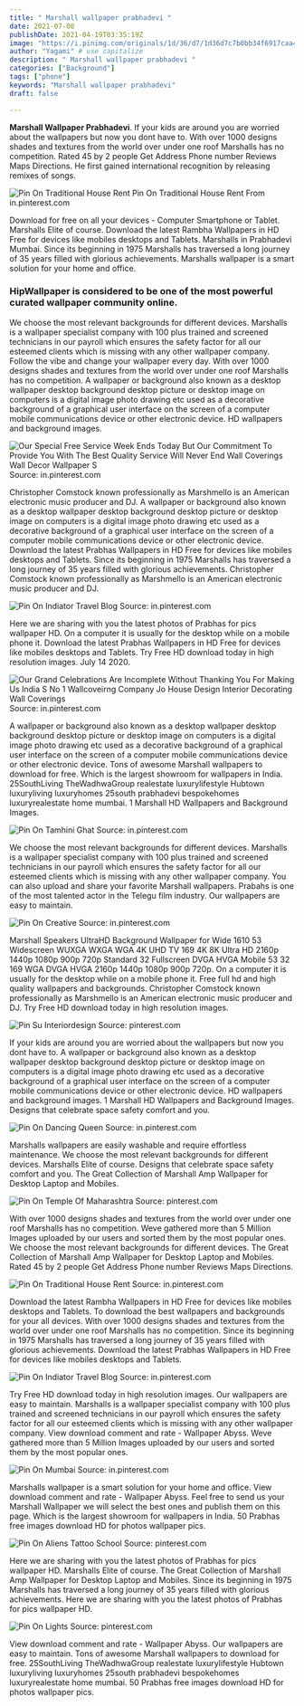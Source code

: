 ```yaml
---
title: " Marshall wallpaper prabhadevi "
date: 2021-07-08
publishDate: 2021-04-19T03:35:19Z
image: "https://i.pinimg.com/originals/1d/36/d7/1d36d7c7b0bb34f6917caa4ebbfa46f7.jpg"
author: "Yagami" # use capitalize
description: " Marshall wallpaper prabhadevi "
categories: ["Background"]
tags: ["phone"]
keywords: "Marshall wallpaper prabhadevi"
draft: false

---
```



**Marshall Wallpaper Prabhadevi**. If your kids are around you are worried about the wallpapers but now you dont have to. With over 1000 designs shades and textures from the world over under one roof Marshalls has no competition. Rated 45 by 2 people Get Address Phone number Reviews Maps Directions. He first gained international recognition by releasing remixes of songs.

![Pin On Traditional House Rent](https://i.pinimg.com/originals/64/bd/c4/64bdc423c55f95566a96644324a964d8.jpg "Pin On Traditional House Rent")
Pin On Traditional House Rent From in.pinterest.com


Download for free on all your devices - Computer Smartphone or Tablet. Marshalls Elite of course. Download the latest Rambha Wallpapers in HD Free for devices like mobiles desktops and Tablets. Marshalls in Prabhadevi Mumbai. Since its beginning in 1975 Marshalls has traversed a long journey of 35 years filled with glorious achievements. Marshalls wallpaper is a smart solution for your home and office.

### HipWallpaper is considered to be one of the most powerful curated wallpaper community online.

We choose the most relevant backgrounds for different devices. Marshalls is a wallpaper specialist company with 100 plus trained and screened technicians in our payroll which ensures the safety factor for all our esteemed clients which is missing with any other wallpaper company. Follow the vibe and change your wallpaper every day. With over 1000 designs shades and textures from the world over under one roof Marshalls has no competition. A wallpaper or background also known as a desktop wallpaper desktop background desktop picture or desktop image on computers is a digital image photo drawing etc used as a decorative background of a graphical user interface on the screen of a computer mobile communications device or other electronic device. HD wallpapers and background images.


![Our Special Free Service Week Ends Today But Our Commitment To Provide You With The Best Quality Service Will Never End Wall Coverings Wall Decor Wallpaper S](https://i.pinimg.com/originals/7f/c1/56/7fc1560379218b891a71f91bad01166a.jpg "Our Special Free Service Week Ends Today But Our Commitment To Provide You With The Best Quality Service Will Never End Wall Coverings Wall Decor Wallpaper S")
Source: in.pinterest.com

Christopher Comstock known professionally as Marshmello is an American electronic music producer and DJ. A wallpaper or background also known as a desktop wallpaper desktop background desktop picture or desktop image on computers is a digital image photo drawing etc used as a decorative background of a graphical user interface on the screen of a computer mobile communications device or other electronic device. Download the latest Prabhas Wallpapers in HD Free for devices like mobiles desktops and Tablets. Since its beginning in 1975 Marshalls has traversed a long journey of 35 years filled with glorious achievements. Christopher Comstock known professionally as Marshmello is an American electronic music producer and DJ.

![Pin On Indiator Travel Blog](https://i.pinimg.com/originals/d9/ae/c6/d9aec63e5b0da3c7c4261013a3e786af.jpg "Pin On Indiator Travel Blog")
Source: in.pinterest.com

Here we are sharing with you the latest photos of Prabhas for pics wallpaper HD. On a computer it is usually for the desktop while on a mobile phone it. Download the latest Prabhas Wallpapers in HD Free for devices like mobiles desktops and Tablets. Try Free HD download today in high resolution images. July 14 2020.

![Our Grand Celebrations Are Incomplete Without Thanking You For Making Us India S No 1 Wallcoveirng Company Jo House Design Interior Decorating Wall Coverings](https://i.pinimg.com/originals/ec/02/e6/ec02e604d3e078b864b06db5155a051c.jpg "Our Grand Celebrations Are Incomplete Without Thanking You For Making Us India S No 1 Wallcoveirng Company Jo House Design Interior Decorating Wall Coverings")
Source: in.pinterest.com

A wallpaper or background also known as a desktop wallpaper desktop background desktop picture or desktop image on computers is a digital image photo drawing etc used as a decorative background of a graphical user interface on the screen of a computer mobile communications device or other electronic device. Tons of awesome Marshall wallpapers to download for free. Which is the largest showroom for wallpapers in India. 25SouthLiving TheWadhwaGroup realestate luxurylifestyle Hubtown luxuryliving luxuryhomes 25south prabhadevi bespokehomes luxuryrealestate home mumbai. 1 Marshall HD Wallpapers and Background Images.

![Pin On Tamhini Ghat](https://i.pinimg.com/564x/f9/90/4e/f9904ed6de3930204d2a104e166e9edf.jpg "Pin On Tamhini Ghat")
Source: in.pinterest.com

We choose the most relevant backgrounds for different devices. Marshalls is a wallpaper specialist company with 100 plus trained and screened technicians in our payroll which ensures the safety factor for all our esteemed clients which is missing with any other wallpaper company. You can also upload and share your favorite Marshall wallpapers. Prabahs is one of the most talented actor in the Telegu film industry. Our wallpapers are easy to maintain.

![Pin On Creative](https://i.pinimg.com/originals/70/61/bb/7061bba3411df2a576fe46238e7d484e.jpg "Pin On Creative")
Source: in.pinterest.com

Marshall Speakers UltraHD Background Wallpaper for Wide 1610 53 Widescreen WUXGA WXGA WGA 4K UHD TV 169 4K 8K Ultra HD 2160p 1440p 1080p 900p 720p Standard 32 Fullscreen DVGA HVGA Mobile 53 32 169 WGA DVGA HVGA 2160p 1440p 1080p 900p 720p. On a computer it is usually for the desktop while on a mobile phone it. Free full hd and high quality wallpapers and backgrounds. Christopher Comstock known professionally as Marshmello is an American electronic music producer and DJ. Try Free HD download today in high resolution images.

![Pin Su Interiordesign](https://i.pinimg.com/736x/f2/2e/08/f22e0800896c223e775c9e6334519449.jpg "Pin Su Interiordesign")
Source: pinterest.com

If your kids are around you are worried about the wallpapers but now you dont have to. A wallpaper or background also known as a desktop wallpaper desktop background desktop picture or desktop image on computers is a digital image photo drawing etc used as a decorative background of a graphical user interface on the screen of a computer mobile communications device or other electronic device. HD wallpapers and background images. 1 Marshall HD Wallpapers and Background Images. Designs that celebrate space safety comfort and you.

![Pin On Dancing Queen](https://i.pinimg.com/originals/f1/6f/3b/f16f3b9333dd8be00e036c755ab6ca90.jpg "Pin On Dancing Queen")
Source: in.pinterest.com

Marshalls wallpapers are easily washable and require effortless maintenance. We choose the most relevant backgrounds for different devices. Marshalls Elite of course. Designs that celebrate space safety comfort and you. The Great Collection of Marshall Amp Wallpaper for Desktop Laptop and Mobiles.

![Pin On Temple Of Maharashtra](https://i.pinimg.com/originals/17/60/cd/1760cdc7ba5561ac033001fde942183e.jpg "Pin On Temple Of Maharashtra")
Source: pinterest.com

With over 1000 designs shades and textures from the world over under one roof Marshalls has no competition. Weve gathered more than 5 Million Images uploaded by our users and sorted them by the most popular ones. We choose the most relevant backgrounds for different devices. The Great Collection of Marshall Amp Wallpaper for Desktop Laptop and Mobiles. Rated 45 by 2 people Get Address Phone number Reviews Maps Directions.

![Pin On Traditional House Rent](https://i.pinimg.com/originals/64/bd/c4/64bdc423c55f95566a96644324a964d8.jpg "Pin On Traditional House Rent")
Source: in.pinterest.com

Download the latest Rambha Wallpapers in HD Free for devices like mobiles desktops and Tablets. To download the best wallpapers and backgrounds for your all devices. With over 1000 designs shades and textures from the world over under one roof Marshalls has no competition. Since its beginning in 1975 Marshalls has traversed a long journey of 35 years filled with glorious achievements. Download the latest Prabhas Wallpapers in HD Free for devices like mobiles desktops and Tablets.

![Pin On Indiator Travel Blog](https://i.pinimg.com/150x150/d0/8c/18/d08c18d9f0a4b89d029652aaeea7267c.jpg "Pin On Indiator Travel Blog")
Source: in.pinterest.com

Try Free HD download today in high resolution images. Our wallpapers are easy to maintain. Marshalls is a wallpaper specialist company with 100 plus trained and screened technicians in our payroll which ensures the safety factor for all our esteemed clients which is missing with any other wallpaper company. View download comment and rate - Wallpaper Abyss. Weve gathered more than 5 Million Images uploaded by our users and sorted them by the most popular ones.

![Pin On Mumbai](https://i.pinimg.com/736x/55/29/49/55294913bef89fe67c8a8ca3ce6c163d.jpg "Pin On Mumbai")
Source: in.pinterest.com

Marshalls wallpaper is a smart solution for your home and office. View download comment and rate - Wallpaper Abyss. Feel free to send us your Marshall Wallpaper we will select the best ones and publish them on this page. Which is the largest showroom for wallpapers in India. 50 Prabhas free images download HD for photos wallpaper pics.

![Pin On Aliens Tattoo School](https://i.pinimg.com/736x/0b/82/e1/0b82e1fbd3a4d991dde6c198ec65c9dd.jpg "Pin On Aliens Tattoo School")
Source: pinterest.com

Here we are sharing with you the latest photos of Prabhas for pics wallpaper HD. Marshalls Elite of course. The Great Collection of Marshall Amp Wallpaper for Desktop Laptop and Mobiles. Since its beginning in 1975 Marshalls has traversed a long journey of 35 years filled with glorious achievements. Here we are sharing with you the latest photos of Prabhas for pics wallpaper HD.

![Pin On Lights](https://i.pinimg.com/originals/1d/36/d7/1d36d7c7b0bb34f6917caa4ebbfa46f7.jpg "Pin On Lights")
Source: pinterest.com

View download comment and rate - Wallpaper Abyss. Our wallpapers are easy to maintain. Tons of awesome Marshall wallpapers to download for free. 25SouthLiving TheWadhwaGroup realestate luxurylifestyle Hubtown luxuryliving luxuryhomes 25south prabhadevi bespokehomes luxuryrealestate home mumbai. 50 Prabhas free images download HD for photos wallpaper pics.

